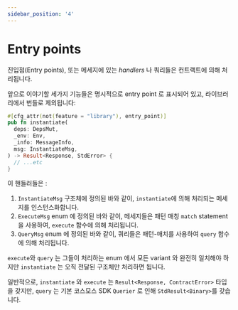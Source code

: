 ```yaml
---
sidebar_position: '4'
---
```


# Entry points

진입점(Entry points), 또는 메세지에 있는 *handlers* 나 쿼리들은 컨트랙트에 의해 처리됩니다.

앞으로 이야기할 세가지 기능들은 명시적으로 entry point 로 표시되어 있고, 라이브러리에서 번들로 제외됩니다:

```rust
#[cfg_attr(not(feature = "library"), entry_point)]
pub fn instantiate(
  deps: DepsMut,
  _env: Env,
  _info: MessageInfo,
  msg: InstantiateMsg,
) -> Result<Response, StdError> {
  // ...etc
}
```

이 핸들러들은 :

1. `InstantiateMsg` 구조체에 정의된 바와 같이, `instantiate`에 의해 처리되는 메세지를 인스턴스화합니다.
2. `ExecuteMsg` enum 에 정의된 바와 같이, 메세지들은 패턴 매칭 `match` statement 을 사용하여, `execute` 함수에 의해 처리됩니다.
3. `QueryMsg` enum 에 정의된 바와 같이, 쿼리들은 패턴-매치를 사용하여 `query` 함수에 의해 처리됩니다.

`execute`와 `query` 는 그들이 처리하는 enum 에서 모든 variant 와 완전히 일치해야 하지만 `instantiate` 는 오직 전달된 구조체만 처리하면 됩니다.

일반적으로, `instantiate` 와 `execute` 는 `Result<Response, ContractError>` 타입을 갖지만, `query` 는 기본 코스모스 SDK  `Querier` 로 인해 `StdResult<Binary>`를 갖습니다.
